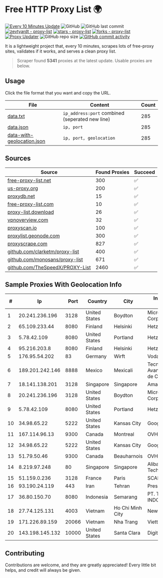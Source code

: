 
# Free HTTP Proxy List 🌍

[![Every 10 Minutes Update](https://github.com/mertguvencli/http-proxy-list/actions/workflows/main.yml/badge.svg?branch=main)](https://github.com/mertguvencli/http-proxy-list/actions/workflows/main.yml)
![GitHub](https://img.shields.io/github/license/mertguvencli/http-proxy-list)
![GitHub last commit](https://img.shields.io/github/last-commit/mertguvencli/http-proxy-list)
[![zevtyardt - proxy-list](https://img.shields.io/static/v1?label=zevtyardt&message=proxy-list&color=blue&logo=github)](https://github.com/zevtyardt/proxy-list "Go to GitHub repo")
[![stars - proxy-list](https://img.shields.io/github/stars/zevtyardt/proxy-list?style=social)](https://github.com/zevtyardt/proxy-list)
[![forks - proxy-list](https://img.shields.io/github/forks/zevtyardt/proxy-list?style=social)](https://github.com/zevtyardt/proxy-list)
[![Proxy Updater](https://github.com/zevtyardt/proxy-list/workflows/Proxy%20Updater/badge.svg)](https://github.com/zevtyardt/proxy-list/actions?query=workflow:"Proxy+Updater")
![GitHub repo size](https://img.shields.io/github/repo-size/zevtyardt/proxy-list)
[![GitHub commit activity](https://img.shields.io/github/commit-activity/m/zevtyardt/proxy-list?logo=commits)](https://github.com/zevtyardt/proxy-list/commits/main)

It is a lightweight project that, every 10 minutes, scrapes lots of free-proxy sites, validates if it works, and serves a clean proxy list.

> Scraper found **5341** proxies at the latest update. Usable proxies are below.

## Usage

Click the file format that you want and copy the URL.

|File|Content|Count|
|----|-------|-----|
|[data.txt](https://raw.githubusercontent.com/mertguvencli/http-proxy-list/main/proxy-list/data.txt)|`ip_address:port` combined (seperated new line)|285|
|[data.json](https://raw.githubusercontent.com/mertguvencli/http-proxy-list/main/proxy-list/data.json)|`ip, port`|285|
|[data-with-geolocation.json](https://raw.githubusercontent.com/mertguvencli/http-proxy-list/main/proxy-list/data-with-geolocation.json)|`ip, port, geolocation`|285|

## Sources

|Source|Found Proxies|Succeed|
|------|-------------|-------|
|[free-proxy-list.net](https://free-proxy-list.net)|300|✅|
|[us-proxy.org](https://www.us-proxy.org)|200|✅|
|[proxydb.net](http://proxydb.net)|15|✅|
|[free-proxy-list.com](https://free-proxy-list.com/?page=&port=&type%5B%5D=http&type%5B%5D=https&up_time=0&search=Search)|10|✅|
|[proxy-list.download](https://www.proxy-list.download/HTTP)|26|✅|
|[vpnoverview.com](https://vpnoverview.com/privacy/anonymous-browsing/free-proxy-servers)|32|✅|
|[proxyscan.io](https://www.proxyscan.io)|100|✅|
|[proxylist.geonode.com](https://proxylist.geonode.com/api/proxy-list?limit=300&page=1&sort_by=lastChecked&sort_type=desc&protocols=http,https)|300|✅|
|[proxyscrape.com](https://api.proxyscrape.com/v2/?request=displayproxies&protocol=http&timeout=10000&country=all&ssl=all&anonymity=all)|827|✅|
|[github.com/clarketm/proxy-list](https://raw.githubusercontent.com/clarketm/proxy-list/master/proxy-list-raw.txt)|400|✅|
|[github.com/monosans/proxy-list](https://raw.githubusercontent.com/monosans/proxy-list/main/proxies/http.txt)|671|✅|
|[github.com/TheSpeedX/PROXY-List](https://raw.githubusercontent.com/TheSpeedX/PROXY-List/master/http.txt)|2460|✅|


## Sample Proxies With Geolocation Info

|#|Ip|Port|Country|City|Internet Service Provider|
|-|--|----|-------|----|-------------------------|
|1|20.241.236.196|3128|United States|Boydton|Microsoft Corporation|
|2|65.109.233.44|8080|Finland|Helsinki|Hetzner Online GmbH|
|3|5.78.42.109|8080|United States|Portland|Hetzner Online GmbH|
|4|95.216.203.8|8080|Finland|Helsinki|Hetzner Online GmbH|
|5|176.95.54.202|83|Germany|Wirft|Vodafone GmbH|
|6|189.201.242.146|8888|Mexico|Mexicali|Tecnologías Avanzadas S. de R.L. de C.V.|
|7|18.141.138.201|3128|Singapore|Singapore|Amazon.com, Inc.|
|8|20.241.236.196|3128|United States|Boydton|Microsoft Corporation|
|9|5.78.42.109|8080|United States|Portland|Hetzner Online GmbH|
|10|34.98.65.22|5222|United States|Kansas City|Google LLC|
|11|167.114.96.13|9300|Canada|Montreal|OVH SAS|
|12|34.98.65.22|5222|United States|Kansas City|Google LLC|
|13|51.79.50.46|9300|Canada|Beauharnois|OVH SAS|
|14|8.219.97.248|80|Singapore|Singapore|Alibaba (US) Technology Co., Ltd.|
|15|51.159.0.236|3128|France|Paris|SCALEWAY|
|16|93.190.24.119|443|Iran|Tehran|Press TV|
|17|36.80.150.70|8080|Indonesia|Semarang|PT. TELKOM INDONESIA|
|18|27.74.125.131|4003|Vietnam|Ho Chi Minh City|Newass2011xDSLHN|
|19|171.226.89.159|20066|Vietnam|Nha Trang|Viettel Corporation|
|20|143.198.145.132|10000|United States|Santa Clara|DigitalOcean, LLC|



## Contributing

Contributions are welcome, and they are greatly appreciated! Every
little bit helps, and credit will always be given.

